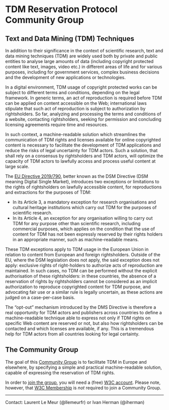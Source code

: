 
# TDM Reservation Protocol Community Group

## Text and Data Mining (TDM) Techniques

In addition to their significance in the context of scientific research, text and data mining techniques (TDM) are widely used both by private and public entities to analyse large amounts of data (including copyright protected content like text, images, video etc.) in different areas of life and for various purposes, including for government services, complex business decisions and the development of new applications or technologies.

In a digital environment, TDM usage of copyright protected works can be subject to different terms and conditions, depending on the legal framework. In generic terms, an act of reproduction is required before TDM can be applied on content accessible on the Web; international laws stipulate that such act of reproduction is subject to authorization by rightsholders. So far, analyzing and processing the terms and conditions of a website, contacting rightsholders, seeking for permission and concluding licensing agreements require time and resources.  

In such context, a machine-readable solution which streamlines the communication of TDM rights and licenses available for online copyrighted content is necessary to facilitate the development of TDM applications and reduce the risks of legal uncertainty for TDM actors. Such a solution, that shall rely on a consensus by rightsholders and TDM actors, will optimize the capacity of TDM actors to lawfully access and process useful content at large scale.

The [EU Directive 2019/790](https://eur-lex.europa.eu/legal-content/EN/TXT/HTML/?uri=CELEX:32019L0790&from=EN), better known as the DSM Directive (DSM meaning Digital Single Market), introduces two exceptions or limitations to the rights of rightsholders on lawfully accessible content, for reproductions and extractions for the purposes of TDM:

- In its Article 3, a mandatory exception for research organisations and cultural heritage institutions which carry out TDM for the purposes of scientific research.
- In its Article 4, an exception for any organisation willing to carry out TDM  for any purpose other than scientific research, including commercial purposes, which applies on the condition that the use of content for TDM has not been expressly reserved by their rights holders in an appropriate manner, such as machine-readable means. 

These TDM exceptions apply to TDM usage in the European Union in relation to content from European and foreign rightsholders. Outside of the EU, where the DSM legislation does not apply, the said exception does not apply: exclusive rights of right-holders to authorize acts of reproduction are maintained. In such cases, no TDM can be performed without the explicit authorisation of these rightsholders: in these countries, the absence of a reservation of rights by rightsholders cannot be considered as an implicit authorization to reproduce copyrighted content for TDM purpose, and advocating fair use or a similar rule is legally uncertain, as these actions are judged on a case-per-case basis.

The “opt-out” mechanism introduced by the DMS Directive is therefore a real opportunity for TDM actors and publishers across countries to define a machine-readable technique able to express not only if TDM rights on specific Web content are reserved or not, but also how rightsholders can be contacted and which licenses are available, if any. This is a tremendous help for TDM actors from all countries looking for legal certainty.

## The Community Group

The goal of this [Community Group](https://www.w3.org/community/tdmrep/) is to facilitate TDM in Europe and elsewhere, by specifying a simple and practical machine-readable solution, capable of expressing the reservation of TDM rights.

In order to [join the group](https://www.w3.org/community/tdmrep/join), you will need a (free) [W3C account](https://www.w3.org/accounts/request). Please note, however, that [W3C Membership](https://www.w3.org/community/about/faq/#is-w3c-membership-required-to-participate-in-a-community-or-business-group) is _not_ required to join a Community Group.

---

Contact: Laurent Le Meur (@llemeurfr) or Ivan Herman (@iherman)

